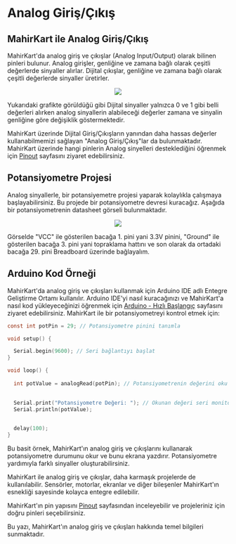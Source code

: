 # Analog Giriş/Çıkış

## MahirKart ile Analog Giriş/Çıkış

MahirKart'da analog giriş ve çıkışlar (Analog Input/Output) olarak bilinen pinleri bulunur. Analog girişler, genliğine ve zamana bağlı olarak çeşitli değerlerde sinyaller alırlar. Dijital çıkışlar, genliğine ve zamana bağlı olarak çeşitli değerlerde sinyaller üretirler. 

<div style="text-align:center;">
    <img src="/userguide/arduino/img/digital-ve-analog-signal.jpg"  style="width: auto;" />
</div>

Yukarıdaki grafikte görüldüğü gibi Dijital sinyaller yalnızca 0 ve 1 gibi belli değerleri alırken analog sinyallerin alabileceği değerler zamana ve sinyalin genliğine göre değişiklik göstermektedir.

MahirKart üzerinde Dijital Giriş/Çıkışların yanından daha hassas değerler kullanabilmemizi sağlayan "Analog Giriş/Çıkış"lar da bulunmaktadır. MahirKart üzerinde hangi pinlerin Analog sinyelleri desteklediğini öğrenmek için [Pinout](../../pinout.md) sayfasını ziyaret edebilirsiniz.

## Potansiyometre Projesi

Analog sinyallerle, bir potansiyemetre projesi yaparak kolaylıkla çalışmaya başlayabilirsiniz. Bu projede bir potansiyometre devresi kuracağız. Aşağıda bir potansiyometrenin datasheet görseli bulunmaktadır.

<div style="text-align:center;">
    <img src="/userguide/arduino/img/potansiyometre.png"  style="width: auto;" />
</div>

Görselde "VCC" ile gösterilen bacağa 1. pini yani 3.3V pinini, "Ground" ile gösterilen bacağa 3. pini yani topraklama hattını ve son olarak da ortadaki bacağa 29. pini Breadboard üzerinde bağlayalım.

## Arduino Kod Örneği

MahirKart'da analog giriş ve çıkışları kullanmak için Arduino IDE adlı Entegre Geliştirme Ortamı kullanılır. Arduino IDE'yi nasıl kuracağınızı ve MahirKart'a nasıl kod yükleyeceğinizi öğrenmek için [Arduino - Hızlı Başlangıç](/userguide/arduino/quickstart/) sayfasını ziyaret edebilirsiniz. MahirKart ile bir potansiyometreyi kontrol etmek için:

``` c
const int potPin = 29; // Potansiyometre pinini tanımla

void setup() {

  Serial.begin(9600); // Seri bağlantıyı başlat
}

void loop() {
  
  int potValue = analogRead(potPin); // Potansiyometrenin değerini oku (0 ile 1023 arasında bir değer)

  
  Serial.print("Potansiyometre Değeri: "); // Okunan değeri seri monitörde görüntüle
  Serial.println(potValue);

  
  delay(100);
}

```
Bu basit örnek, MahirKart'ın analog giriş ve çıkışlarını kullanarak potansiyometre durumunu okur ve bunu ekrana yazdırır. Potansiyometre yardımıyla farklı sinyaller oluşturabilirsiniz.

MahirKart ile analog giriş ve çıkışlar, daha karmaşık projelerde de kullanılabilir. Sensörler, motorlar, ekranlar ve diğer bileşenler MahirKart'ın esnekliği sayesinde kolayca entegre edilebilir.

MahirKart'ın pin yapısını [Pinout](/pinout/) sayfasından inceleyebilir ve projeleriniz için doğru pinleri seçebilirsiniz.

Bu yazı, MahirKart'ın analog giriş ve çıkışları hakkında temel bilgileri sunmaktadır.

